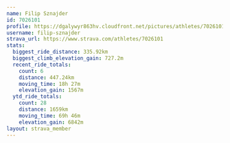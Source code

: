 ```yaml
---
name: Filip Sznajder
id: 7026101
profile: https://dgalywyr863hv.cloudfront.net/pictures/athletes/7026101/2123836/19/large.jpg
username: filip-sznajder
strava_url: https://www.strava.com/athletes/7026101
stats:
  biggest_ride_distance: 335.92km
  biggest_climb_elevation_gain: 727.2m
  recent_ride_totals:
    count: 6
    distance: 447.24km
    moving_time: 18h 27m
    elevation_gain: 1567m
  ytd_ride_totals:
    count: 28
    distance: 1659km
    moving_time: 69h 46m
    elevation_gain: 6842m
layout: strava_member
--- 
```

